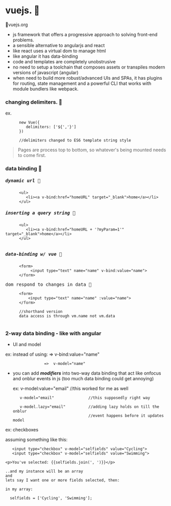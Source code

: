 # vuejs. :tanabata_tree:
:statue_of_liberty:vuejs.org

- js framework that offers a progressive approach to solving front-end problems.
- a sensible alternative to angularjs and react
- like react uses a virtual dom to manage html
- like angular it has data-binding
- code and templates are completely unobstrusive
- no need to setup a toolchain that composes assets or transpiles modern versions of 
  javascript (angular) 
- when need to build more robust/advanced UIs and SPAs, it has plugins for routing,
  state management and a powerful CLI that works with module bundlers like webpack.

### changing delimiters. :checkered_flag:

  ex.
  
```
      new Vue({
         delimiters: ['${','}']
      })

      //delimiters changed to ES6 template string style
```

> Pages are process top to bottom, so whatever's being mounted needs to come first.


### data binding  :violin:

##### <kbd>dynamic url  :banana:</kbd>	

```
      <ul>
         <li><a v-bind:href="homeURL" target="_blank">home</a></li>
      </ul>

``` 

##### <kbd>inserting a query string :banana:</kbd>	


```
      <ul>
         <li><a v-bind:href="homeURL + '?myParam=1'" target="_blank">home</a></li>
      </ul>
      
``` 

##### <kbd>data-binding w/ vue  :banana:</kbd>	

```
      <form>
           <input type="text" name="name" v-bind:value="name">
      </form>
```

 <kbd>dom respond to changes in data   :ski:</kbd>
```
      <form>
          <input type="text" name="name" :value="name">
      </form>

      //shorthand version
      data access is through vm.name not vm.data
      
```

### 2-way data binding - like with angular
- UI and model

ex:
   instead of using: =>  v-bind:value="name"

                     =>  v-model="name"


- you can add ***modifiers*** into two-way data binding that act like onfocus and
  onblur events in js (too much data binding could get annoying)

  ex:
         v-model:value="email"         //this worked for me as well

         v-model="email"               //this supposedly right way

         v-model.lazy="email"          //adding lazy holds on till the onblur
                                       //event happens before it updates model


ex: checkboxes

   assuming something like this:

``` 
   <input type="checkbox" v-model="selfields" value="Cycling">
   <input type="checkbox" v-model="selfields" value="Swimming">
```
    <p>You've selected: {{selfields.join(', ')}}</p>

    ..and my instance will be an array
    and
    lets say I want one or more fields selected, then:

    in my array:

      selfields = ['Cycling', 'Swimming'];











